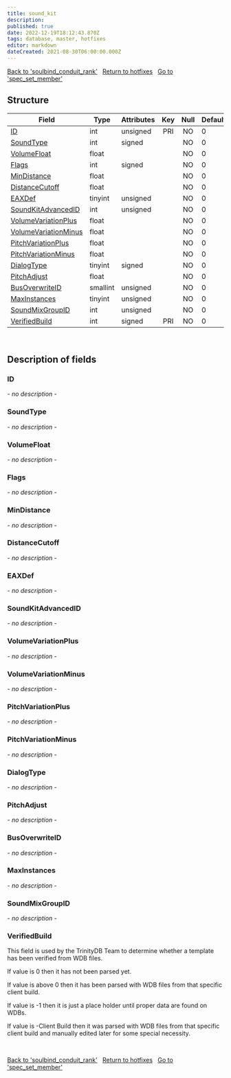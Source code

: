 ```yaml
---
title: sound_kit
description: 
published: true
date: 2022-12-19T18:12:43.870Z
tags: database, master, hotfixes
editor: markdown
dateCreated: 2021-08-30T06:00:00.000Z
---
```


<a href="https://trinitycore.info/en/database/master/hotfixes/soulbind_conduit_rank" class="mt-5 v-btn v-btn--depressed v-btn--flat v-btn--outlined theme--light v-size--default darkblue--text text--lighten-3"><span class="v-btn__content"><i aria-hidden="true" class="v-icon notranslate v-icon--left mdi mdi-arrow-left theme--light"></i><span>Back to 'soulbind_conduit_rank'</span></span></a>&nbsp;&nbsp;&nbsp;<a href="https://trinitycore.info/en/database/master/hotfixes/home" class="mt-5 v-btn v-btn--depressed v-btn--flat v-btn--outlined theme--light v-size--default darkblue--text text--lighten-3"><span class="v-btn__content"><i aria-hidden="true" class="v-icon notranslate v-icon--left mdi mdi-home-outline theme--light"></i><span>Return to hotfixes</span></span></a>&nbsp;&nbsp;&nbsp;<a href="https://trinitycore.info/en/database/master/hotfixes/spec_set_member" class="mt-5 v-btn v-btn--depressed v-btn--flat v-btn--outlined theme--light v-size--default darkblue--text text--lighten-3"><span class="v-btn__content"><span>Go to 'spec_set_member'</span><i aria-hidden="true" class="v-icon notranslate v-icon--right mdi mdi-arrow-right theme--light"></i></span></a>

## Structure

| Field | Type | Attributes | Key | Null | Default | Extra | Comment |
| --- | --- | --- | :---: | :---: | --- | --- | --- |
| [ID](#id) | int | unsigned | PRI | NO | 0 |  |  |
| [SoundType](#soundtype) | int | signed |  | NO | 0 |  |  |
| [VolumeFloat](#volumefloat) | float |  |  | NO | 0 |  |  |
| [Flags](#flags) | int | signed |  | NO | 0 |  |  |
| [MinDistance](#mindistance) | float |  |  | NO | 0 |  |  |
| [DistanceCutoff](#distancecutoff) | float |  |  | NO | 0 |  |  |
| [EAXDef](#eaxdef) | tinyint | unsigned |  | NO | 0 |  |  |
| [SoundKitAdvancedID](#soundkitadvancedid) | int | unsigned |  | NO | 0 |  |  |
| [VolumeVariationPlus](#volumevariationplus) | float |  |  | NO | 0 |  |  |
| [VolumeVariationMinus](#volumevariationminus) | float |  |  | NO | 0 |  |  |
| [PitchVariationPlus](#pitchvariationplus) | float |  |  | NO | 0 |  |  |
| [PitchVariationMinus](#pitchvariationminus) | float |  |  | NO | 0 |  |  |
| [DialogType](#dialogtype) | tinyint | signed |  | NO | 0 |  |  |
| [PitchAdjust](#pitchadjust) | float |  |  | NO | 0 |  |  |
| [BusOverwriteID](#busoverwriteid) | smallint | unsigned |  | NO | 0 |  |  |
| [MaxInstances](#maxinstances) | tinyint | unsigned |  | NO | 0 |  |  |
| [SoundMixGroupID](#soundmixgroupid) | int | unsigned |  | NO | 0 |  |  |
| [VerifiedBuild](#verifiedbuild) | int | signed | PRI | NO | 0 |  |  |
&nbsp;
## Description of fields

### ID
*- no description -*
&nbsp;

### SoundType
*- no description -*
&nbsp;

### VolumeFloat
*- no description -*
&nbsp;

### Flags
*- no description -*
&nbsp;

### MinDistance
*- no description -*
&nbsp;

### DistanceCutoff
*- no description -*
&nbsp;

### EAXDef
*- no description -*
&nbsp;

### SoundKitAdvancedID
*- no description -*
&nbsp;

### VolumeVariationPlus
*- no description -*
&nbsp;

### VolumeVariationMinus
*- no description -*
&nbsp;

### PitchVariationPlus
*- no description -*
&nbsp;

### PitchVariationMinus
*- no description -*
&nbsp;

### DialogType
*- no description -*
&nbsp;

### PitchAdjust
*- no description -*
&nbsp;

### BusOverwriteID
*- no description -*
&nbsp;

### MaxInstances
*- no description -*
&nbsp;

### SoundMixGroupID
*- no description -*
&nbsp;

### VerifiedBuild
This field is used by the TrinityDB Team to determine whether a template has been verified from WDB files.

If value is 0 then it has not been parsed yet.

If value is above 0 then it has been parsed with WDB files from that specific client build.

If value is -1 then it is just a place holder until proper data are found on WDBs.

If value is -Client Build then it was parsed with WDB files from that specific client build and manually edited later for some special necessity.

&nbsp;

<a href="https://trinitycore.info/en/database/master/hotfixes/soulbind_conduit_rank" class="mt-5 v-btn v-btn--depressed v-btn--flat v-btn--outlined theme--light v-size--default darkblue--text text--lighten-3"><span class="v-btn__content"><i aria-hidden="true" class="v-icon notranslate v-icon--left mdi mdi-arrow-left theme--light"></i><span>Back to 'soulbind_conduit_rank'</span></span></a>&nbsp;&nbsp;&nbsp;<a href="https://trinitycore.info/en/database/master/hotfixes/home" class="mt-5 v-btn v-btn--depressed v-btn--flat v-btn--outlined theme--light v-size--default darkblue--text text--lighten-3"><span class="v-btn__content"><i aria-hidden="true" class="v-icon notranslate v-icon--left mdi mdi-home-outline theme--light"></i><span>Return to hotfixes</span></span></a>&nbsp;&nbsp;&nbsp;<a href="https://trinitycore.info/en/database/master/hotfixes/spec_set_member" class="mt-5 v-btn v-btn--depressed v-btn--flat v-btn--outlined theme--light v-size--default darkblue--text text--lighten-3"><span class="v-btn__content"><span>Go to 'spec_set_member'</span><i aria-hidden="true" class="v-icon notranslate v-icon--right mdi mdi-arrow-right theme--light"></i></span></a>

